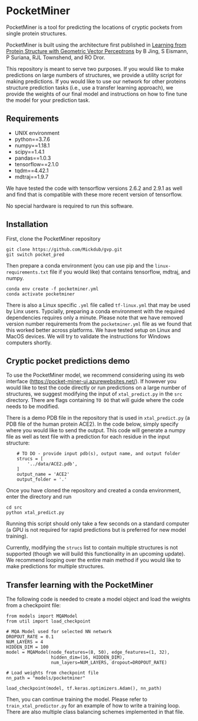 # PocketMiner

PocketMiner is a tool for predicting the locations of cryptic pockets from single protein structures.

PocketMiner is built using the architecture first published in [Learning from Protein Structure with Geometric Vector Perceptrons](https://arxiv.org/abs/2009.01411) by B Jing, S Eismann, P Suriana, RJL Townshend, and RO Dror.

This repository is meant to serve two purposes. If you would like to make predictions on large numbers of structures, we provide a utility script for making predictions. If you would like to use our network for other proteins structure prediction tasks (i.e., use a transfer learning approach), we provide the weights of our final model and instructions on how to fine tune the model for your prediction task.

## Requirements
* UNIX environment
* python==3.7.6
* numpy==1.18.1
* scipy==1.4.1
* pandas==1.0.3
* tensorflow==2.1.0
* tqdm==4.42.1
* mdtraj==1.9.7

We have tested the code with tensorflow versions 2.6.2 and 2.9.1 as well and find that is compatible with these more recent version of tensorflow.

No special hardware is required to run this software.

## Installation
First, clone the PocketMiner repository
```
git clone https://github.com/Mickdub/gvp.git
git switch pocket_pred
```
Then prepare a conda environment (you can use pip and the `linux-requirements.txt` file if you would like) that contains tensorflow, mdtraj, and numpy.
```
conda env create -f pocketminer.yml
conda activate pocketminer
```
There is also a Linux specific `.yml` file called `tf-linux.yml` that may be used by Linx users. Typcially, preparing a conda environment with the required dependencies requires only a minute. Please note that we have removed version number requirements from the `pocketminer.yml` file as we found that this worked better across platforms. We have tested setup on Linux and MacOS devices. We will try to validate the instructions for Windows computers shortly.

## Cryptic pocket predictions demo
To use the PocketMiner model, we recommend considering using its web interface (https://pocket-miner-ui.azurewebsites.net/). If however you would like to test the code directly or run predictions on a large number of structures, we suggest modifying the input of `xtal_predict.py` in the `src` directory. There are flags containing `TO DO` that will guide where the code needs to be modified.

There is a demo PDB file in the repository that is used in `xtal_predict.py` (a PDB file of the human protein ACE2). In the code below, simply specify where you would like to send the output. This code will generate a numpy file as well as text file with a prediction for each residue in the input structure:

```
    # TO DO - provide input pdb(s), output name, and output folder
    strucs = [
        '../data/ACE2.pdb',
    ]
    output_name = 'ACE2'
    output_folder = '.'
```
Once you have cloned the repository and created a conda environment, enter the directory and run 
```
cd src
python xtal_predict.py
```
Running this script should only take a few seconds on a standard computer (a GPU is not required for rapid predictions but is preferred for new model training).

Currently, modifying the `strucs` list to contain multiple structures is not supported (though we will build this functionality in an upcoming update). We recommend looping over the entire main method if you would like to make predictions for multiple structures.


## Transfer learning with the PocketMiner
The following code is needed to create a model object and load the weights from a checkpoint file:

```
from models import MQAModel
from util import load_checkpoint

# MQA Model used for selected NN network
DROPOUT_RATE = 0.1
NUM_LAYERS = 4
HIDDEN_DIM = 100
model = MQAModel(node_features=(8, 50), edge_features=(1, 32),
                 hidden_dim=(16, HIDDEN_DIM),
                 num_layers=NUM_LAYERS, dropout=DROPOUT_RATE)

# Load weights from checkpoint file
nn_path = "models/pocketminer"

load_checkpoint(model, tf.keras.optimizers.Adam(), nn_path)

```

Then, you can continue training the model. Please refer to `train_xtal_predictor.py` for an example of how to write a training loop. There are also multiple class balancing schemes implemented in that file.
